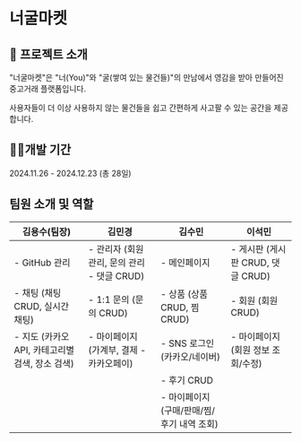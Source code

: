 # 너굴마켓

## 🦝 프로젝트 소개
"너굴마켓"은 "너(You)"와 "굴(쌓여 있는 물건들)"의 만남에서 영감을 받아 만들어진 중고거래 플랫폼입니다.

사용자들이 더 이상 사용하지 않는 물건들을 쉽고 간편하게 사고팔 수 있는 공간을 제공합니다.

## 👩‍💻개발 기간
2024.11.26 - 2024.12.23 (총 28일)

## 팀원 소개 및 역할

| 김용수(팀장)                                   | 김민경                                                         | 김수민                                                       | 이석민                                                     |
|------------------------------------------------|---------------------------------------------------------------|-------------------------------------------------------------|-----------------------------------------------------------|
| - GitHub 관리                                  | - 관리자 (회원 관리, 문의 관리 - 댓글 CRUD)                     | - 메인페이지                                                 | - 게시판 (게시판 CRUD, 댓글 CRUD)                         |
| - 채팅 (채팅 CRUD, 실시간 채팅)                | - 1:1 문의 (문의 CRUD)                                          | - 상품 (상품 CRUD, 찜 CRUD)                                   | - 회원 (회원 CRUD)                                          |
| - 지도 (카카오 API, 카테고리별 검색, 장소 검색) | - 마이페이지 (가계부, 결제 - 카카오페이)                        | - SNS 로그인 (카카오/네이버)                                   | - 마이페이지 (회원 정보 조회/수정)                          |
|                                                |                                                               | - 후기 CRUD                                                  |                                                           |
|                                                |                                                               | - 마이페이지 (구매/판매/찜/후기 내역 조회)                    |                                                           |
